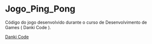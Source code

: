 # Jogo_Ping_Pong

Código do jogo desenvolvido durante o curso de Desenvolvimento de Games ( Danki Code ). 

[Danki Code](https://cursos.dankicode.com/)
